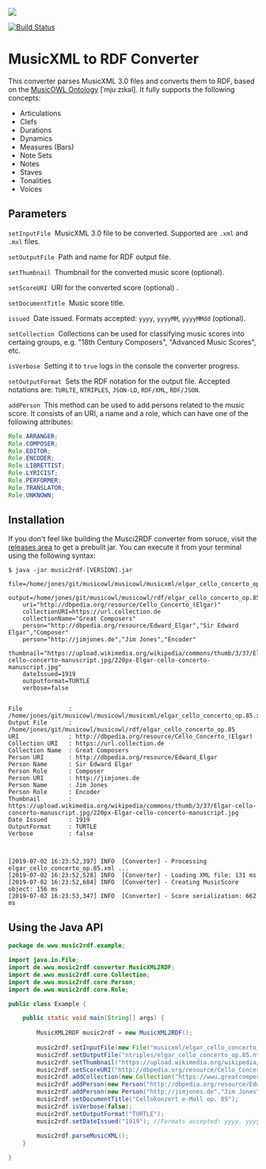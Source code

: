 [![](https://www.uni-muenster.de/imperia/md/images/allgemein/farbunabhaengig/wwu.svg)](https://www.uni-muenster.de/de/)

[![Build Status](https://travis-ci.com/jimjonesbr/musicowl.svg?branch=master)](https://travis-ci.com/jimjonesbr/musicowl)

# MusicXML to RDF Converter

This converter parses MusicXML 3.0 files and converts them to RDF, based on the [MusicOWL Ontology](http://linkeddata.uni-muenster.de/ontology/musicscore/mso.owl) [ˈmjuːzɪkəl]. It fully supports the following concepts:
 
 * Articulations
 * Clefs
 * Durations
 * Dynamics
 * Measures (Bars)
 * Note Sets
 * Notes
 * Staves
 * Tonalities 
 * Voices

## Parameters

`setInputFile`&nbsp;   MusicXML 3.0 file to be converted. Supported are `.xml` and `.mxl` files.

`setOutputFile`&nbsp;   Path and name for RDF output file.

`setThumbnail`&nbsp;   Thumbnail for the converted music score (optional).

`setScoreURI`&nbsp;   URI for the converted score (optional) .

`setDocumentTitle`&nbsp;   Music score title.

`issued`&nbsp;   Date issued. Formats accepted: `yyyy`, `yyyyMM`, `yyyyMMdd` (optional).

`setCollection`&nbsp;   Collections can be used for classifying music scores into certaing groups, e.g. "18th Century Composers", "Advanced Music Scores", etc.

`isVerbose`&nbsp;   Setting it to `true` logs in the console the converter progress.

`setOutputFormat`&nbsp;   Sets the RDF notation for the output file. Accepted notations are: `TURLTE`, `NTRIPLES`, `JSON-LD`, `RDF/XML`, `RDF/JSON`.

`addPerson`&nbsp;   This method can be used to add persons related to the music score. It consists of an URI, a name and a role, which can have one of the following attributes:

```java
Role.ARRANGER;
Role.COMPOSER;
Role.EDITOR;
Role.ENCODER;
Role.LIBRETTIST;
Role.LYRICIST;
Role.PERFORMER;
Role.TRANSLATOR;
Role.UNKNOWN;
```
## Installation

If you don't feel like building the Musci2RDF converter from soruce, visit the [releases area](https://github.com/jimjonesbr/musicowl/releases) to get a prebuilt jar. You can execute it from your terminal using the following syntax:

```shell
$ java -jar music2rdf-[VERSION].jar 
	file=/home/jones/git/musicowl/musicowl/musicxml/elgar_cello_concerto_op.85.xml 
	output=/home/jones/git/musicowl/musicowl/rdf/elgar_cello_concerto_op.85 
	uri="http://dbpedia.org/resource/Cello_Concerto_(Elgar)" 
	collectionURI=https://url.collection.de 
	collectionName="Great Composers" 
	person="http://dbpedia.org/resource/Edward_Elgar","Sir Edward Elgar","Composer" 
	person="http://jimjones.de","Jim Jones","Encoder" 
	thumbnail="https://upload.wikimedia.org/wikipedia/commons/thumb/3/37/Elgar-cello-concerto-manuscript.jpg/220px-Elgar-cello-concerto-manuscript.jpg" 
	dateIssued=1919 
	outputformat=TURTLE 
	verbose=false


File 	         : /home/jones/git/musicowl/musicowl/musicxml/elgar_cello_concerto_op.85.xml
Output File      : /home/jones/git/musicowl/musicowl/rdf/elgar_cello_concerto_op.85
URI 	         : http://dbpedia.org/resource/Cello_Concerto_(Elgar)
Collection URI   : https://url.collection.de
Collection Name  : Great Composers
Person URI       : http://dbpedia.org/resource/Edward_Elgar
Person Name      : Sir Edward Elgar
Person Role      : Composer
Person URI       : http://jimjones.de
Person Name      : Jim Jones
Person Role      : Encoder
Thumbnail        : https://upload.wikimedia.org/wikipedia/commons/thumb/3/37/Elgar-cello-concerto-manuscript.jpg/220px-Elgar-cello-concerto-manuscript.jpg
Date Issued      : 1919
OutputFormat     : TURTLE
Verbose      	 : false



[2019-07-02 16:23:52,397] INFO  [Converter] - Processing elgar_cello_concerto_op.85.xml ...
[2019-07-02 16:23:52,528] INFO  [Converter] - Loading XML file: 131 ms
[2019-07-02 16:23:52,684] INFO  [Converter] - Creating MusicScore object: 156 ms
[2019-07-02 16:23:53,347] INFO  [Converter] - Score serialization: 662 ms

```

## Using the Java API

```java
package de.wwu.music2rdf.example;

import java.io.File;
import de.wwu.music2rdf.converter.MusicXML2RDF;
import de.wwu.music2rdf.core.Collection;
import de.wwu.music2rdf.core.Person;
import de.wwu.music2rdf.core.Role;

public class Example {

	public static void main(String[] args) {
				
		MusicXML2RDF music2rdf = new MusicXML2RDF();
			
		music2rdf.setInputFile(new File("musicxml/elgar_cello_concerto_op.85.xml"));
		music2rdf.setOutputFile("ntriples/elgar_cello_concerto_op.85.nt");
		music2rdf.setThumbnail("https://upload.wikimedia.org/wikipedia/commons/thumb/3/37/Elgar-cello-concerto-manuscript.jpg/220px-Elgar-cello-concerto-manuscript.jpg");
		music2rdf.setScoreURI("http://dbpedia.org/resource/Cello_Concerto_(Elgar)");
		music2rdf.addCollection(new Collection("https://wwu.greatcomposers.de","Great Composers"));
		music2rdf.addPerson(new Person("http://dbpedia.org/resource/Edward_Elgar","Sir Edward William Elgar",Role.COMPOSER));
		music2rdf.addPerson(new Person("http://jimjones.de","Jim Jones",Role.ENCODER));		
		music2rdf.setDocumentTitle("Cellokonzert e-Moll op. 85");
		music2rdf.isVerbose(false);
		music2rdf.setOutputFormat("TURTLE");
		music2rdf.setDateIssued("1919"); //Formats accepted: yyyy, yyyyMM, yyyyMMdd.
		
		music2rdf.parseMusicXML();
	}

}


```

